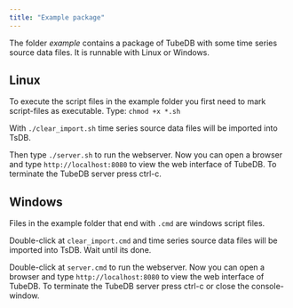 ```yaml
---
title: "Example package"
---
```


The folder *example* contains a package of TubeDB with some time series source data files. It is runnable with Linux or Windows.

Linux
---

To execute the script files in the example folder you first need to mark script-files as executable. Type: `chmod +x *.sh`

With `./clear_import.sh` time series source data files will be imported into TsDB.

Then type `./server.sh` to run the webserver. Now you can open a browser and type `http://localhost:8080` to view the web interface of TubeDB. To terminate the TubeDB server press ctrl-c.

Windows
---

Files in the example folder that end with `.cmd` are windows script files.

Double-click at `clear_import.cmd` and time series source data files will be imported into TsDB. Wait until its done.

Double-click at `server.cmd` to run the webserver. Now you can open a browser and type `http://localhost:8080` to view the web interface of TubeDB. To terminate the TubeDB server press ctrl-c or close the console-window.

